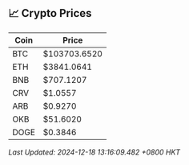## 📈 Crypto Prices

| Coin | Price |
| ---- | ----- |
| BTC | $103703.6520 |
| ETH | $3841.0641 |
| BNB | $707.1207 |
| CRV | $1.0557 |
| ARB | $0.9270 |
| OKB | $51.6020 |
| DOGE | $0.3846 |

_Last Updated: 2024-12-18 13:16:09.482 +0800 HKT_
